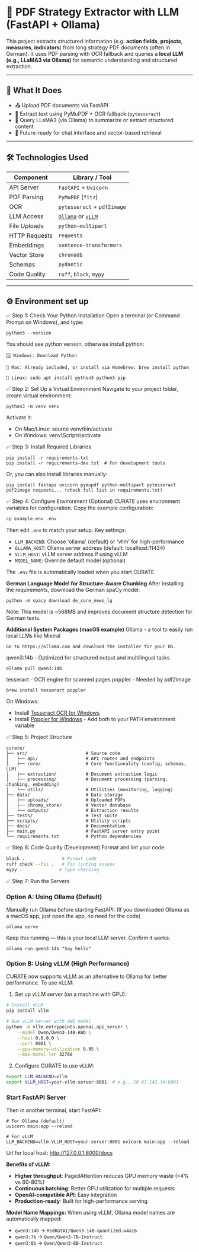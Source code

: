 # 📄 PDF Strategy Extractor with LLM (FastAPI + Ollama)

This project extracts structured information (e.g. **action fields**, **projects**, **measures**, **indicators**) from long strategy PDF documents (often in German). It uses PDF parsing with OCR fallback and queries a **local LLM (e.g., LLaMA3 via Ollama)** for semantic understanding and structured extraction.

---

## 🚀 What It Does

- 📤 Upload PDF documents via FastAPI
- 🧾 Extract text using PyMuPDF + OCR fallback (`pytesseract`)
- 🧠 Query LLaMA3 (via Ollama) to summarize or extract structured content
- 💬 Future-ready for chat interface and vector-based retrieval

---

## 🛠️ Technologies Used

| Component      | Library / Tool            |
|----------------|---------------------------|
| API Server     | `FastAPI` + `Uvicorn`     |
| PDF Parsing    | `PyMuPDF` (`fitz`)        |
| OCR            | `pytesseract` + `pdf2image` |
| LLM Access     | [`Ollama`](https://ollama.com) or [`vLLM`](https://github.com/vllm-project/vllm) |
| File Uploads   | `python-multipart`        |
| HTTP Requests  | `requests`                |
| Embeddings     | `sentence-transformers`   |
| Vector Store   | `chromadb`                |
| Schemas        | `pydantic`                |
| Code Quality   | `ruff`, `black`, `mypy`   |

---

## ⚙️ Environment set up

✅ Step 1: Check Your Python Installation
Open a terminal (or Command Prompt on Windows), and type:
```
python3 --version
```
You should see python version, otherwise install python:
```
🪟 Windows: Download Python

🍎 Mac: Already included, or install via Homebrew: brew install python

🐧 Linux: sudo apt install python3 python3-pip
```

✅ Step 2: Set Up a Virtual Environment
Navigate to your project folder, create virtual environment:
```
python3 -m venv venv
```
Activate it:
- On Mac/Linux: source venv/bin/activate
- On Windows: venv\Scripts\activate

✅ Step 3: Install Required Libraries
```
pip install -r requirements.txt
pip install -r requirements-dev.txt  # For development tools
```
Or, you can also install libraries manually:
```
pip install fastapi uvicorn pymupdf python-multipart pytesseract pdf2image requests... (check full list in requirements.txt)
```

✅ Step 4: Configure Environment (Optional)
CURATE uses environment variables for configuration. Copy the example configuration:
```bash
cp example.env .env
```
Then edit `.env` to match your setup. Key settings:
- `LLM_BACKEND`: Choose 'ollama' (default) or 'vllm' for high-performance
- `OLLAMA_HOST`: Ollama server address (default: localhost:11434)
- `VLLM_HOST`: vLLM server address if using vLLM
- `MODEL_NAME`: Override default model (optional)

The `.env` file is automatically loaded when you start CURATE.

**German Language Model for Structure-Aware Chunking**
After installing the requirements, download the German spaCy model:
```
python -m spacy download de_core_news_lg
```
Note: This model is ~568MB and improves document structure detection for German texts.

**Additional System Packages (macOS example)**
Ollama -  a tool to easily run local LLMs like Mixtral
```
Go to https://ollama.com and download the installer for your OS.
```
qwen3:14b - Optimized for structured output and multilingual tasks
```
ollama pull qwen3:14b
```
tesseract - OCR engine for scanned pages
poppler - Needed by pdf2image
```
brew install tesseract poppler
```
On Windows:
- Install [Tesseract OCR for Windows](https://github.com/tesseract-ocr/tesseract)
- Install [Poppler for Windows](https://blog.alivate.com.au/poppler-windows/) -
Add both to your PATH environment variable

✅ Step 5: Project Structure
```
curate/
├── src/                      # Source code
│   ├── api/                  # API routes and endpoints
│   ├── core/                 # Core functionality (config, schemas, LLM)
│   ├── extraction/           # Document extraction logic
│   ├── processing/           # Document processing (parsing, chunking, embedding)
│   └── utils/                # Utilities (monitoring, logging)
├── data/                     # Data storage
│   ├── uploads/              # Uploaded PDFs
│   ├── chroma_store/         # Vector database
│   └── outputs/              # Extraction results
├── tests/                    # Test suite
├── scripts/                  # Utility scripts
├── docs/                     # Documentation
├── main.py                   # FastAPI server entry point
└── requirements.txt          # Python dependencies
```

✅ Step 6: Code Quality (Development)
Format and lint your code:
```bash
black .              # Format code
ruff check --fix .   # Fix linting issues
mypy .              # Type checking
```

✅ Step 7: Run the Servers

### Option A: Using Ollama (Default)
Manually run Ollama before starting FastAPI:
(If you downloaded Ollama as a macOS app, just open the app, no need for the code)
```
ollama serve
```
Keep this running — this is your local LLM server. Confirm it works:
```
ollama run qwen3:14b "Say hello"
```

### Option B: Using vLLM (High Performance)
CURATE now supports vLLM as an alternative to Ollama for better performance. To use vLLM:

1. Set up vLLM server (on a machine with GPU):
```bash
# Install vLLM
pip install vllm

# Run vLLM server with AWQ model
python -m vllm.entrypoints.openai.api_server \
    --model Qwen/Qwen3-14B-AWQ \
    --host 0.0.0.0 \
    --port 8001 \
    --gpu-memory-utilization 0.95 \
    --max-model-len 32768
```

2. Configure CURATE to use vLLM:
```bash
export LLM_BACKEND=vllm
export VLLM_HOST=your-vllm-server:8001  # e.g., 10.67.142.34:8001
```

### Start FastAPI Server
Then in another terminal, start FastAPI:
```
# For Ollama (default)
uvicorn main:app --reload

# For vLLM
LLM_BACKEND=vllm VLLM_HOST=your-server:8001 uvicorn main:app --reload
```
Url for local host: http://127.0.0.1:8000/docs

**Benefits of vLLM:**
- **Higher throughput**: PagedAttention reduces GPU memory waste (<4% vs 60-80%)
- **Continuous batching**: Better GPU utilization for multiple requests
- **OpenAI-compatible API**: Easy integration
- **Production-ready**: Built for high-performance serving

**Model Name Mappings:**
When using vLLM, Ollama model names are automatically mapped:
- `qwen3:14b` → `RedHatAI/Qwen3-14B-quantized.w4a16`
- `qwen3:7b` → `Qwen/Qwen3-7B-Instruct`
- `qwen3:8b` → `Qwen/Qwen3-8B-Instruct`

